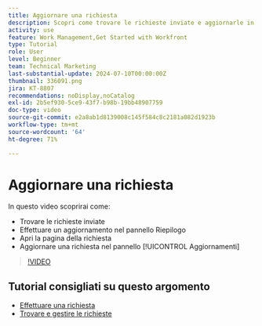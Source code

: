 ```yaml
---
title: Aggiornare una richiesta
description: Scopri come trovare le richieste inviate e aggiornarle in  [!DNL  Workfront].
activity: use
feature: Work Management,Get Started with Workfront
type: Tutorial
role: User
level: Beginner
team: Technical Marketing
last-substantial-update: 2024-07-10T00:00:00Z
thumbnail: 336091.png
jira: KT-8807
recommendations: noDisplay,noCatalog
exl-id: 2b5ef930-5ce9-43f7-b98b-19bb48907759
doc-type: video
source-git-commit: e2a8ab1d8139008c145f584c8c2181a082d1923b
workflow-type: tm+mt
source-wordcount: '64'
ht-degree: 71%

---
```


# Aggiornare una richiesta

In questo video scoprirai come:

* Trovare le richieste inviate
* Effettuare un aggiornamento nel pannello Riepilogo
* Apri la pagina della richiesta
* Aggiornare una richiesta nel pannello [!UICONTROL Aggiornamenti]

>[!VIDEO](https://video.tv.adobe.com/v/336091/?quality=12&learn=on)

## Tutorial consigliati su questo argomento

* [Effettuare una richiesta](/help/manage-work/issues-requests/make-a-request.md)
* [Trovare e gestire le richieste](/help/manage-work/issues-requests/find-requests.md)

